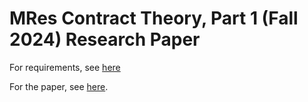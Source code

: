 # MRes Contract Theory, Part 1 (Fall 2024) Research Paper

For requirements, see [here](/Requirements/assignment.pdf)

For the paper, see [here](/Paper/rp.pdf).